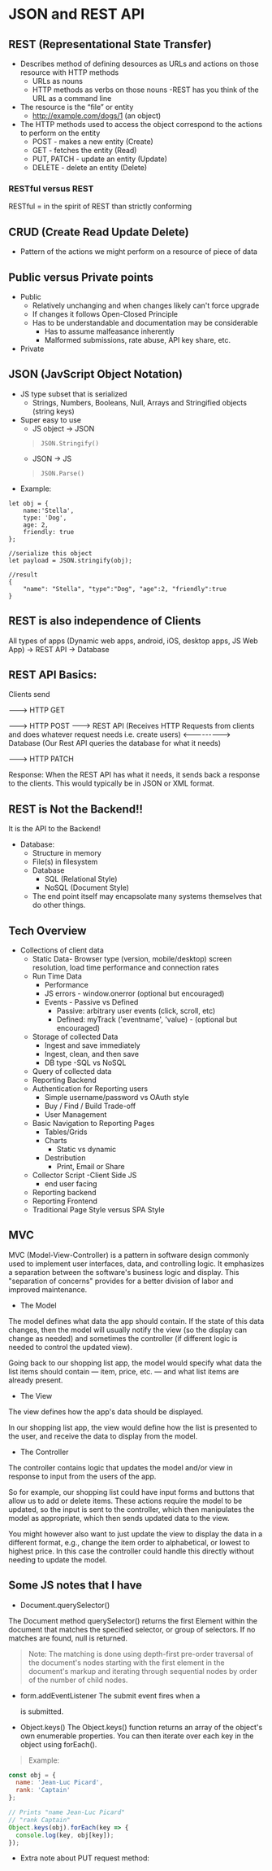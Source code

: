 # JSON and REST API

## REST (Representational State Transfer)
- Describes method of defining desources as URLs and actions on those resource with HTTP methods
    - URLs as nouns
    - HTTP methods as verbs on those nouns
-REST has you think of the URL as a command line
- The resource is the “file” or entity
    - http://example.com/dogs/1 (an object)
- The HTTP methods used to access the object correspond to the 
actions to perform on the entity
    - POST - makes a new entity (Create)
    - GET - fetches the entity (Read)
    - PUT, PATCH - update an entity (Update)
    - DELETE - delete an entity (Delete)
### RESTful versus REST
RESTful = in the spirit of REST than strictly conforming


## CRUD (Create Read Update Delete)
- Pattern of the actions we might perform on a resource of piece of data


## Public versus Private points
- Public
    - Relatively unchanging and when changes likely can't force upgrade 
    - If changes it follows Open-Closed Principle
    - Has to be understandable and documentation may be considerable 
       - Has to assume malfeasance inherently 
       - Malformed submissions, rate abuse, API key share, etc.
- Private

## JSON (JavScript Object Notation)
- JS type subset that is serialized
    - Strings, Numbers, Booleans, Null, Arrays and Stringified objects (string keys)
- Super easy to use
    - JS object -> JSON 
    > ```JSON.Stringify()```
    - JSON -> JS 
    > ```JSON.Parse()```
- Example:
```JS
let obj = {
    name:'Stella',
    type: 'Dog',
    age: 2,
    friendly: true
};

//serialize this object
let payload = JSON.stringify(obj);

//result
{ 
    "name": "Stella", "type":"Dog", "age":2, "friendly":true
}
```

## REST is also independence of Clients

All types of apps (Dynamic web apps, android, iOS, desktop apps, JS Web App) -> REST API -> Database
## REST API Basics:

Clients send

--->  HTTP GET    

--->  HTTP POST        ---> REST API (Receives HTTP Requests from clients and does whatever request needs i.e. create users)     <---------> Database (Our Rest API queries the database for what it needs)

--->  HTTP PATCH 

Response: When the REST API has what it needs, it sends back a response to the clients. This would typically be in JSON or XML format.

## REST is Not the Backend!!
It is the API to the Backend!
- Database:
    - Structure in memory 
    - File(s) in filesystem
    - Database
        - SQL (Relational Style)
        - NoSQL (Document Style)
    - The end point itself may encapsolate many systems themselves that do other things.

## Tech Overview
- Collections of client data
    - Static Data- Browser type (version, mobile/desktop) screen resolution, load time performance and connection rates
    - Run Time Data
        - Performance
        - JS errors - window.onerror (optional but encouraged)
        - Events - Passive vs Defined
            - Passive: arbitrary user events (click, scroll, etc)
            - Defined: myTrack ('eventname', 'value) - (optional but encouraged)
    - Storage of collected Data
        - Ingest and save immediately
        - Ingest, clean, and then save
        - DB type -SQL vs NoSQL
    - Query of collected data
    - Reporting Backend
    - Authentication for Reporting users
        - Simple username/password vs OAuth style
        - Buy / Find / Build Trade-off
        - User Management
    - Basic Navigation to Reporting Pages
        - Tables/Grids
        - Charts
            - Static vs dynamic
        - Destribution
            - Print, Email or Share
    - Collector Script -Client Side JS
        - end user facing
    - Reporting backend
    - Reporting Frontend
    - Traditional Page Style versus SPA Style

## MVC
   MVC (Model-View-Controller) is a pattern in software design commonly used to implement user interfaces, data, and controlling logic. It emphasizes a separation between the software's business logic and display. This "separation of concerns" provides for a better division of labor and improved maintenance.

- The Model

The model defines what data the app should contain. If the state of this data changes, then the model will usually notify the view (so the display can change as needed) and sometimes the controller (if different logic is needed to control the updated view).

Going back to our shopping list app, the model would specify what data the list items should contain — item, price, etc. — and what list items are already present.

- The View

The view defines how the app's data should be displayed.

In our shopping list app, the view would define how the list is presented to the user, and receive the data to display from the model.

- The Controller

The controller contains logic that updates the model and/or view in response to input from the users of the app.

So for example, our shopping list could have input forms and buttons that allow us to add or delete items. These actions require the model to be updated, so the input is sent to the controller, which then manipulates the model as appropriate, which then sends updated data to the view.

You might however also want to just update the view to display the data in a different format, e.g., change the item order to alphabetical, or lowest to highest price. In this case the controller could handle this directly without needing to update the model.


## Some JS notes that I have

- Document.querySelector()

The Document method querySelector() returns the first Element within the document that matches the specified selector, or group of selectors. If no matches are found, null is returned.

> Note: The matching is done using depth-first pre-order traversal of the document's nodes starting with the first element in the document's markup and iterating through sequential nodes by order of the number of child nodes.

- form.addEventListener
The submit event fires when a <form> is submitted.

- Object.keys()
The Object.keys() function returns an array of the object's own enumerable properties. You can then iterate over each key in the object using forEach().
> Example:
```js
const obj = {
  name: 'Jean-Luc Picard',
  rank: 'Captain'
};

// Prints "name Jean-Luc Picard" 
// "rank Captain"
Object.keys(obj).forEach(key => {
  console.log(key, obj[key]);
});
```


- Extra note about PUT request method:





